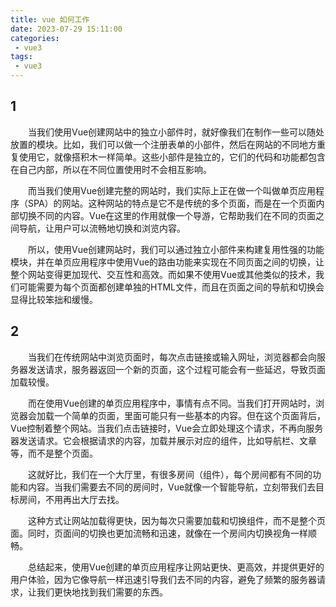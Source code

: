 ```yaml
---
title: vue 如何工作
date: 2023-07-29 15:11:00
categories:
 - vue3
tags:
 - vue3
---
```


## 1

&emsp;&emsp;当我们使用Vue创建网站中的独立小部件时，就好像我们在制作一些可以随处放置的模块。比如，我们可以做一个注册表单的小部件，然后在网站的不同地方重复使用它，就像搭积木一样简单。这些小部件是独立的，它们的代码和功能都包含在自己内部，所以在不同位置使用时不会相互影响。

&emsp;&emsp;而当我们使用Vue创建完整的网站时，我们实际上正在做一个叫做单页应用程序（SPA）的网站。这种网站的特点是它不是传统的多个页面，而是在一个页面内部切换不同的内容。Vue在这里的作用就像一个导游，它帮助我们在不同的页面之间导航，让用户可以流畅地切换和浏览内容。

&emsp;&emsp;所以，使用Vue创建网站时，我们可以通过独立小部件来构建复用性强的功能模块，并在单页应用程序中使用Vue的路由功能来实现在不同页面之间的切换，让整个网站变得更加现代、交互性和高效。而如果不使用Vue或其他类似的技术，我们可能需要为每个页面都创建单独的HTML文件，而且在页面之间的导航和切换会显得比较笨拙和缓慢。

## 2

&emsp;&emsp;当我们在传统网站中浏览页面时，每次点击链接或输入网址，浏览器都会向服务器发送请求，服务器返回一个新的页面，这个过程可能会有一些延迟，导致页面加载较慢。

&emsp;&emsp;而在使用Vue创建的单页应用程序中，事情有点不同。当我们打开网站时，浏览器会加载一个简单的页面，里面可能只有一些基本的内容。但在这个页面背后，Vue控制着整个网站。当我们点击链接时，Vue会立即处理这个请求，不再向服务器发送请求。它会根据请求的内容，加载并展示对应的组件，比如导航栏、文章等，而不是整个页面。

&emsp;&emsp;这就好比，我们在一个大厅里，有很多房间（组件），每个房间都有不同的功能和内容。当我们需要去不同的房间时，Vue就像一个智能导航，立刻带我们去目标房间，不用再出大厅去找。

&emsp;&emsp;这种方式让网站加载得更快，因为每次只需要加载和切换组件，而不是整个页面。同时，页面间的切换也更加流畅和迅速，就像在一个房间内切换视角一样顺畅。

&emsp;&emsp;总结起来，使用Vue创建的单页应用程序让网站更快、更高效，并提供更好的用户体验，因为它像导航一样迅速引导我们去不同的内容，避免了频繁的服务器请求，让我们更快地找到我们需要的东西。